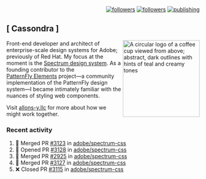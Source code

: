 <p align="right"><a rel="me" href="https://front-end.social/@castastrophe">
    <img alt="followers" title="Follow me on Mastodon" src="https://img.shields.io/mastodon/follow/109297102751309835?domain=https%3A%2F%2Ffront-end.social&label=Follow&logo=mastodon&logoColor=white&style=for-the-badge&labelColor=008080&color=006969"/></a>
  <a href="https://codepen.io/castastrophe/">
    <img alt="followers" title="Follow me on CodePen" src="https://img.shields.io/badge/23-1?color=640464&labelColor=7c007c&style=for-the-badge&logo=codepen&label=Follow"/></a>
<a href="https://castastrophe.medium.com/">
    <img alt="publishing" title="View articles on Medium" src="https://img.shields.io/badge/107-1?color=666&labelColor=444&label=subscribe&logo=medium&logoColor=white&style=for-the-badge"/></a>
</p>

## [&nbsp;Cassondra&nbsp;]

<img align="right" src="https://github-production-user-asset-6210df.s3.amazonaws.com/1840295/253016758-ba468774-1cd3-42c2-8f43-947b5eeb5edf.png" height="200" alt="A circular logo of a coffee cup viewed from above; abstract, dark outlines with hints of teal and creamy tones">

Front-end developer and architect of enterprise-scale design systems for Adobe; previously of Red Hat. My focus at the moment is the [Spectrum design system](https://github.com/adobe/spectrum-css). As a founding contributor to the [PatternFly&nbsp;Elements](https://github.com/patternfly/patternfly-elements) project&mdash;a community implementation of the PatternFly design system&mdash;I became intimately familiar with the nuances of styling web components.

Visit [allons-y.llc](http://allons-y.llc/) for more about how we might work together.

### Recent activity

<!--START_SECTION:activity-->
1. 🎉 Merged PR [#3123](https://github.com/adobe/spectrum-css/pull/3123) in [adobe/spectrum-css](https://github.com/adobe/spectrum-css)
2. 💪 Opened PR [#3128](https://github.com/adobe/spectrum-css/pull/3128) in [adobe/spectrum-css](https://github.com/adobe/spectrum-css)
3. 🎉 Merged PR [#2925](https://github.com/adobe/spectrum-css/pull/2925) in [adobe/spectrum-css](https://github.com/adobe/spectrum-css)
4. 🎉 Merged PR [#3127](https://github.com/adobe/spectrum-css/pull/3127) in [adobe/spectrum-css](https://github.com/adobe/spectrum-css)
5. ❌ Closed PR [#3115](https://github.com/adobe/spectrum-css/pull/3115) in [adobe/spectrum-css](https://github.com/adobe/spectrum-css)
<!--END_SECTION:activity-->
